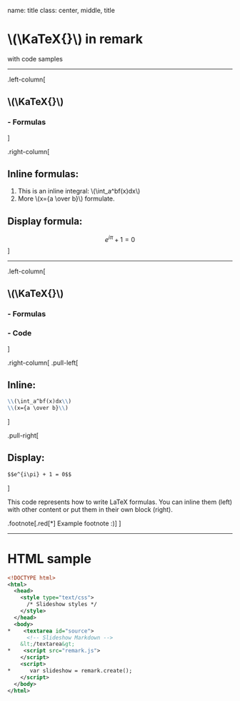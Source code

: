 name: title
class: center, middle, title

# \\(\KaTeX{}\\) in remark
with code samples

---

.left-column[
 ## \\(\KaTeX{}\\)
### - Formulas
]

.right-column[
## Inline formulas:

1. This is an inline integral: \\(\int_a^bf(x)dx\\)
2. More \\(x={a \over b}\\) formulate.

## Display formula:

$$e^{i\pi} + 1 = 0$$
]

---

.left-column[
 ## \\(\KaTeX{}\\)
### - Formulas
### - Code
]

.right-column[
.pull-left[
## Inline:

```markdown
\\(\int_a^bf(x)dx\\)
\\(x={a \over b}\\)
```
]

.pull-right[
## Display:

```markdown
$$e^{i\pi} + 1 = 0$$
```
]

This code represents how to write LaTeX formulas. You can inline them (left) with other content or put them in their own block (right).

.footnote[.red[*] Example footnote :)]
]

---

# HTML sample

```xml
<!DOCTYPE html>
<html>
  <head>
    <style type="text/css">
      /* Slideshow styles */
    </style>
  </head>
  <body>
*    <textarea id="source">
      <!-- Slideshow Markdown -->
    &lt;/textarea&gt;
*    <script src="remark.js">
    </script>
    <script>
*      var slideshow = remark.create();
    </script>
  </body>
</html>
```
